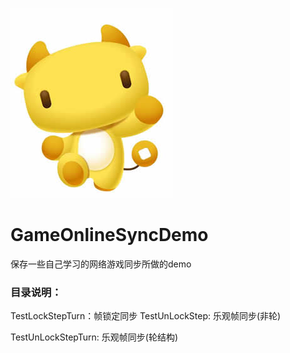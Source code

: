 ![image](https://github.com/koliy/GameOnlineSyncDemo/blob/master/TestUnLockStep/avatar2.jpg)
# GameOnlineSyncDemo
保存一些自己学习的网络游戏同步所做的demo

### 目录说明：
TestLockStepTurn：帧锁定同步
TestUnLockStep: 乐观帧同步(非轮)

TestUnLockStepTurn: 乐观帧同步(轮结构)

